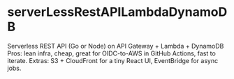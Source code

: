# serverLessRestAPILambdaDynamoDB
Serverless REST API (Go or Node) on API Gateway + Lambda + DynamoDB  Pros: lean infra, cheap, great for OIDC-to-AWS in GitHub Actions, fast to iterate.  Extras: S3 + CloudFront for a tiny React UI, EventBridge for async jobs.
